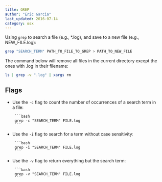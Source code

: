 ```yaml
---
title: GREP
author: "Eric Garcia"
last_updated: 2016-07-14
category: osx
---
```


Using `grep` to search a file (e.g., \*.log), and save to a new file (e.g., NEW_FILE.log):

```bash
grep "SEARCH_TERM" PATH_TO_FILE_TO_GREP > PATH_TO_NEW_FILE
```

The command below will remove all files in the current directory except the ones with .log in their filename:

```bash
ls | grep -v ".log" | xargs rm
```

## Flags

- Use the `-c` flag to count the number of occurrences of a search term in a file:

       ```bash
       grep -c "SEARCH_TERM" FILE.log
       ```

- Use the `-i` flag to search for a term without case sensitivity:

       ```bash
       grep -i "SEARCH_TERM" FILE.log
       ```

- Use the `-v` flag to return everything but the search term:

       ```bash
       grep -v "SEARCH_TERM" FILE.log
       ```
